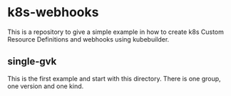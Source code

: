 # k8s-webhooks

This is a repository to give a simple example in how to create k8s Custom Resource Definitions and webhooks using kubebuilder.

## single-gvk

This is the first example and start with this directory.
There is one group, one version and one kind.

